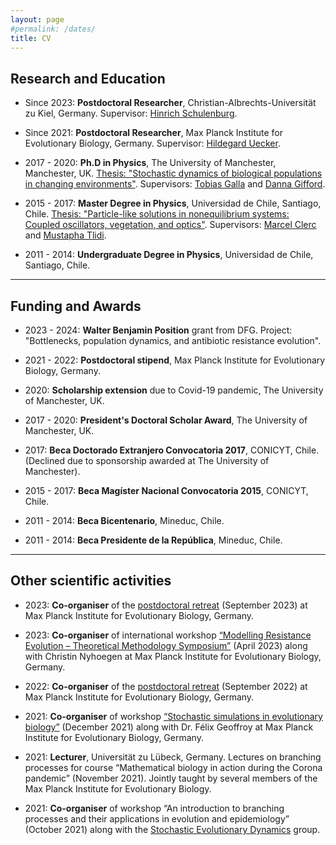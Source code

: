 ```yaml
---
layout: page
#permalink: /dates/
title: CV
---
```


## Research and Education

- Since 2023: **Postdoctoral Researcher**, Christian-Albrechts-Universität zu Kiel, Germany. Supervisor: [Hinrich Schulenburg](https://evoecogen-kiel.de/team/hinrich-schulenburg).

- Since 2021: **Postdoctoral Researcher**, Max Planck Institute for Evolutionary Biology, Germany. Supervisor: [Hildegard Uecker](http://web.evolbio.mpg.de/stochdyn/people.html).

- 2017 - 2020: **Ph.D in Physics**, The University of Manchester, Manchester, UK. [Thesis: "Stochastic dynamics of biological populations in changing
environments"](https://research.manchester.ac.uk/en/studentTheses/stochastic-dynamics-of-biological-populations-in-changing-environ). Supervisors: [Tobias Galla](https://sites.google.com/view/tobiasgalla/) and [Danna Gifford](https://dannagifford.com).

- 2015 - 2017: **Master Degree in Physics**, Universidad de Chile, Santiago, Chile. [Thesis: "Particle-like solutions in nonequilibrium systems: Coupled
oscillators, vegetation, and optics"](https://repositorio.uchile.cl/handle/2250/147394). Supervisors: [Marcel Clerc](https://www.cec.uchile.cl/~mclerc/) and [Mustapha Tlidi](https://scholar.google.com/citations?user=dT3Svb4AAAAJ&hl=en).

- 2011 - 2014: **Undergraduate Degree in Physics**, Universidad de Chile, Santiago, Chile.

***

## Funding and Awards

- 2023 - 2024: **Walter Benjamin Position** grant from DFG. Project: "Bottlenecks, population dynamics, and antibiotic resistance evolution".

- 2021 - 2022: **Postdoctoral stipend**, Max Planck Institute for Evolutionary Biology, Germany. 

- 2020: **Scholarship extension** due to Covid-19 pandemic, The University of Manchester, UK.

- 2017 - 2020: **President's Doctoral Scholar Award**, The University of Manchester, UK.

- 2017: **Beca Doctorado Extranjero Convocatoria 2017**, CONICYT, Chile. (Declined due to sponsorship awarded at The University of Manchester).

- 2015 - 2017: **Beca Magíster Nacional Convocatoria 2015**, CONICYT, Chile.

- 2011 - 2014: **Beca Bicentenario**, Mineduc, Chile.

- 2011 - 2014: **Beca Presidente de la República**, Mineduc, Chile.

***

## Other scientific activities


- 2023: **Co-organiser** of the [postdoctoral retreat](https://workshops.evolbio.mpg.de/event/93/) (September 2023) at Max Planck Institute for Evolutionary Biology, Germany.

- 2023: **Co-organiser** of international workshop [“Modelling Resistance Evolution – Theoretical Methodology Symposium”](https://workshops.evolbio.mpg.de/event/75/) (April 2023) along with Christin Nyhoegen at Max Planck Institute for Evolutionary Biology, Germany.

- 2022: **Co-organiser** of the [postdoctoral retreat](https://workshops.evolbio.mpg.de/event/69/) (September 2022) at Max Planck Institute for Evolutionary Biology, Germany.

- 2021: **Co-organiser** of workshop [“Stochastic simulations in evolutionary biology”](https://workshops.evolbio.mpg.de/event/53/overview) (December 2021) along with Dr. Félix Geoffroy at Max Planck Institute for Evolutionary Biology, Germany.

- 2021: **Lecturer**, Universität zu Lübeck, Germany. Lectures on branching processes for course “Mathematical biology in action during the Corona pandemic” (November 2021). Jointly taught by several members of the Max Planck Institute for Evolutionary Biology.

- 2021: **Co-organiser** of workshop “An introduction to branching processes and their applications in evolution and epidemiology” (October 2021) along with the [Stochastic Evolutionary Dynamics](http://web.evolbio.mpg.de/stochdyn/) group.
